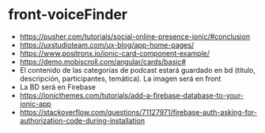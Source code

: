 # front-voiceFinder

- https://pusher.com/tutorials/social-online-presence-ionic/#conclusion
- https://uxstudioteam.com/ux-blog/app-home-pages/
- https://www.positronx.io/ionic-card-component-example/
- https://demo.mobiscroll.com/angular/cards/basic#
- El contenido de las categorías de podcast estará guardado en bd (título, descripción, participantes, temática). La imagen será en front
- La BD será en Firebase
- https://ionicthemes.com/tutorials/add-a-firebase-database-to-your-ionic-app
- https://stackoverflow.com/questions/71127971/firebase-auth-asking-for-authorization-code-during-installation
